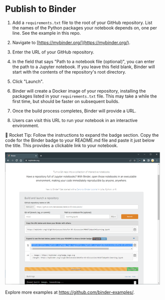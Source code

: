 # Publish to Binder

1. Add a `requirements.txt` file to the root of your GitHub repository. List the names of the Python packages your notebook depends on, one per line. See the example in this repo. 

2. Navigate to [https://mybinder.org/](https://mybinder.org/).

3. Enter the URL of your GitHub repository.

4. In the field that says "Path to a notebook file (optional)", you can enter the path to a Jupyter notebook. If you leave this field blank, Binder will start with the contents of the repository's root directory.

5. Click "Launch". 

6. Binder will create a Docker image of your repository, installing the packages listed in your `requirements.txt` file. This may take a while the first time, but should be faster on subsequent builds.

7. Once the build process completes, Binder will provide a URL.

8. Users can visit this URL to run your notebook in an interactive environment.

🚀 Rocket Tip: Follow the instructions to expand the badge section. 
Copy the code for the Binder badge to your README.md file and 
paste it just below the title. 
This provides a clickable link to your notebook.

![Publish Notebook to Binder](./images/publish-binder-notebook.png)




Explore more examples at <https://github.com/binder-examples/>.